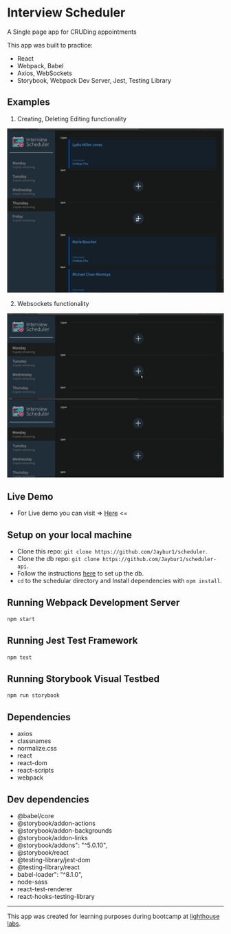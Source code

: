 # Interview Scheduler
A Single page app for CRUDing appointments

This app was built to practice:
* React
* Webpack, Babel
* Axios, WebSockets
* Storybook, Webpack Dev Server, Jest, Testing Library
## Examples 

1. Creating, Deleting Editing functionality

!["CRUD demo"](/docs/creating&deleting.gif)

2. Websockets functionality

!["websockets demo"](/docs/websocketsDemo.gif)

## Live Demo
* For Live demo you can visit => [Here](https://upbeat-easley-1858ea.netlify.app) <=

## Setup on your local machine
* Clone this repo: `git clone https://github.com/Jaybur1/scheduler`.
* Clone the db repo: `git clone https://github.com/Jaybur1/scheduler-api`.
* Follow the instructions [here](https://github.com/Jaybur1/scheduler-api) to set up the db.
* `cd` to the schedular directory and Install dependencies with `npm install`.

## Running Webpack Development Server

```sh
npm start
```

## Running Jest Test Framework

```sh
npm test
```

## Running Storybook Visual Testbed

```sh
npm run storybook
```
## Dependencies

- axios
- classnames
- normalize.css
- react
- react-dom
- react-scripts
- webpack
## Dev dependencies
  *  @babel/core
  *  @storybook/addon-actions
  *  @storybook/addon-backgrounds
  *  @storybook/addon-links
  *  @storybook/addons": "^5.0.10",
  *  @storybook/react
  *  @testing-library/jest-dom
  *  @testing-library/react
  *  babel-loader": "^8.1.0",
  *  node-sass
  *  react-test-renderer
  *  react-hooks-testing-library
*****

  This app was created for learning purposes during bootcamp at [lighthouse labs](http://lighthouselabs.ca).